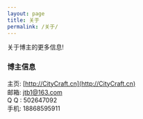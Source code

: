 ```yaml
---
layout: page
title: 关于
permalink: /关于/
---  
```


关于博主的更多信息!

### 博主信息  

主页: [http://CityCraft.cn](http://CityCraft.cn)   
邮箱: [jtb1@163.com](mailto:jtb1@163.com)   
Q Q : 502647092   
手机: 18868595911    